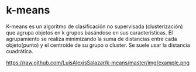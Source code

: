 # k-means

K-means es un algoritmo de clasificación no supervisada (clusterización) que agrupa objetos en k grupos basándose en sus características. 
El agrupamiento se realiza minimizando la suma de distancias entre cada objeto(punto) y el centroide de su grupo o cluster. 
Se suele usar la distancia cuadrática.

https://raw.github.com/LuisAlexisSalazar/k-means/master/img/example.png
